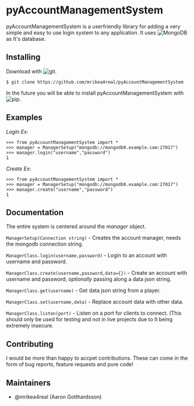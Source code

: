 # pyAccountManagementSystem
pyAccountManagementSystem is a userfriendly library for adding a very simple and easy to use login system to any application. It uses ![MongoDB](https://www.mongodb.com/) as It's database.

## Installing
Download with ![git](https://git-scm.com/).

```$ git clone https://github.com/mrikea4real/pyAccountManagementSystem```

In the future you will be able to install pyAccountManagementSystem with ![pip](https://pip.pypa.io/en/stable/).

## Examples
_Login Ex_:
```
>>> from pyAccountManagementSystem import *
>>> manager = ManagerSetup("mongodb://mongodb0.example.com:27017")
>>> manager.login("username","password")
1
``````

_Create Ex_:
```
>>> from pyAccountManagementSystem import *
>>> manager = ManagerSetup("mongodb://mongodb0.example.com:27017")
>>> manager.create("username","password")
1
```

## Documentation
The entire system is centered around the _manager_ object. 

```ManagerSetup(Connection string)``` - Creates the account manager, needs the mongodb connection string.

```ManagerClass.login(username,password)``` - Login to an account with username and password.

```ManagerClass.create(username,password,data={})``` - Create an account with username and password, _optionally_ passing along a data json string.

```ManagerClass.get(username)``` - Get data json string from a player.

```ManagerClass.set(username,data)``` - Replace account data with other data.

```ManagerClass.listen(port)``` - Listen on a port for clients to connect. (This should only be used for testing and not in live projects due to It being extremely insecure.

## Contributing
I would be more than happy to accpet contributions. These can come in the form of bug reports, feature requests and pure code!

## Maintainers
* @mrikea4real (Aaron Gotthardsson)
